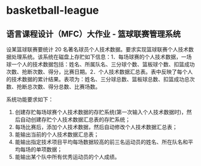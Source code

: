 # basketball-league
## 语言课程设计（MFC）大作业 - 篮球联赛管理系统

设某篮球联赛要统计 20 名著名球员个人技术数据。要求实现篮球联赛个人技术数据处理系统。该系统在磁盘上存贮如下信息：1．每场球赛的个人技术数据，一场球一个人的技术数据包括：姓名、所属队名、三分球个数、篮板球个数、扣篮成功次数、抢断次数、得分，比赛日期。2．个人技术数据汇总表。表中反映了每个人的技术数据的累计结果。表项为：姓名、三分球总数、篮板球总数、扣篮成功总次数、抢断总次数、得分总数、比赛场数。

系统功能要求如下：
1. 创建存贮每场球赛个人技术数据的存贮系统(第一次输入个人技术数据时)，然后自动创建存贮个人技术数据汇总表的存贮系统；
2. 每场比赛后，添加个人技术数据，然后自动修改个人技术数据汇总表；
3. 能输出当前的个人技术数据汇总表；
4. 能输出指定技术项目平均每场数据较高的前三名运动员的姓名、所在队名和平均每场的单项数据；
5. 能输出某个队中所有优秀运动员的个人成绩。
